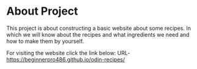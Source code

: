 # About Project

This project is about constructing a basic website about some recipes. In which we will know about the recipes and what ingredients we need and how to make them by yourself.

For visiting the website click the link below:
URL-https://beginnerpro486.github.io/odin-recipes/
